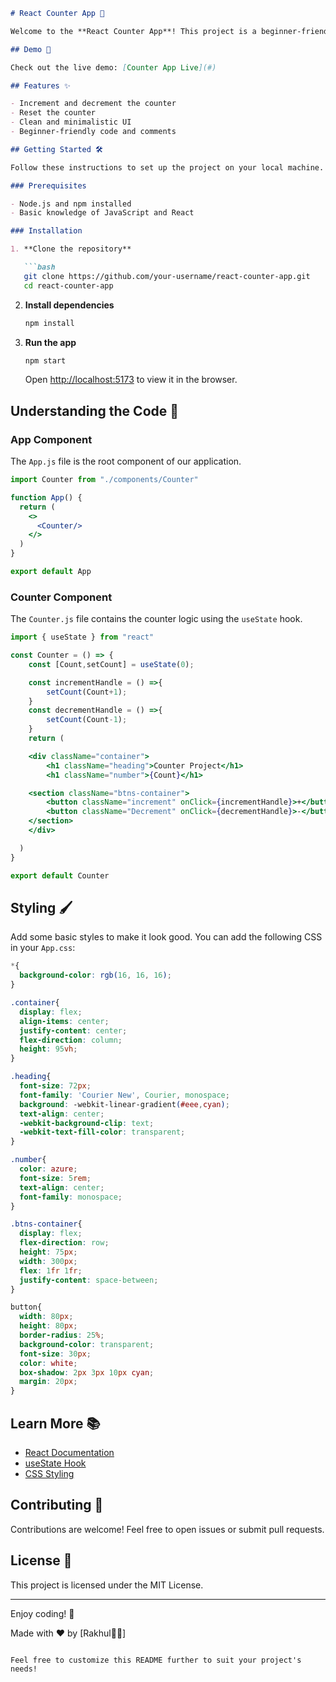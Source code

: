 ```markdown
# React Counter App 🚀

Welcome to the **React Counter App**! This project is a beginner-friendly introduction to React, focusing on understanding the `useState` hook to create a simple counter with a clean interface.

## Demo 📸

Check out the live demo: [Counter App Live](#)

## Features ✨

- Increment and decrement the counter
- Reset the counter
- Clean and minimalistic UI
- Beginner-friendly code and comments

## Getting Started 🛠️

Follow these instructions to set up the project on your local machine.

### Prerequisites

- Node.js and npm installed
- Basic knowledge of JavaScript and React

### Installation

1. **Clone the repository**

   ```bash
   git clone https://github.com/your-username/react-counter-app.git
   cd react-counter-app
   ```

2. **Install dependencies**

   ```bash
   npm install
   ```

3. **Run the app**

   ```bash
   npm start
   ```

   Open [http://localhost:5173](http://localhost:5173) to view it in the browser.


## Understanding the Code 🧠

### App Component

The `App.js` file is the root component of our application.

```jsx
import Counter from "./components/Counter"

function App() {
  return (
    <>
      <Counter/>
    </>
  )
}

export default App

```

### Counter Component

The `Counter.js` file contains the counter logic using the `useState` hook.

```jsx
import { useState } from "react"

const Counter = () => {
    const [Count,setCount] = useState(0);

    const incrementHandle = () =>{
        setCount(Count+1);
    }
    const decrementHandle = () =>{
        setCount(Count-1);
    }
    return (

    <div className="container">
        <h1 className="heading">Counter Project</h1>
        <h1 className="number">{Count}</h1>

    <section className="btns-container">
        <button className="increment" onClick={incrementHandle}>+</button>
        <button className="Decrement" onClick={decrementHandle}>-</button>
    </section>
    </div>

  )
}

export default Counter
```

## Styling 🖌️

Add some basic styles to make it look good. You can add the following CSS in your `App.css`:

```css
*{
  background-color: rgb(16, 16, 16);
}

.container{
  display: flex;
  align-items: center;
  justify-content: center;
  flex-direction: column;
  height: 95vh;
}

.heading{
  font-size: 72px;
  font-family: 'Courier New', Courier, monospace;
  background: -webkit-linear-gradient(#eee,cyan); 
  text-align: center;
  -webkit-background-clip: text;
  -webkit-text-fill-color: transparent;
}

.number{
  color: azure;
  font-size: 5rem;
  text-align: center;
  font-family: monospace;
}

.btns-container{
  display: flex;
  flex-direction: row;
  height: 75px;
  width: 300px;
  flex: 1fr 1fr;
  justify-content: space-between;
}

button{
  width: 80px;
  height: 80px;
  border-radius: 25%;
  background-color: transparent;
  font-size: 30px;
  color: white;
  box-shadow: 2px 3px 10px cyan;
  margin: 20px;
}
```

## Learn More 📚

- [React Documentation](https://reactjs.org/docs/getting-started.html)
- [useState Hook](https://reactjs.org/docs/hooks-state.html)
- [CSS Styling](https://developer.mozilla.org/en-US/docs/Web/CSS)

## Contributing 🤝

Contributions are welcome! Feel free to open issues or submit pull requests.

## License 📄

This project is licensed under the MIT License.

---

Enjoy coding! 🎉

Made with ❤️ by [Rakhul👩‍💻]
```

Feel free to customize this README further to suit your project's needs!